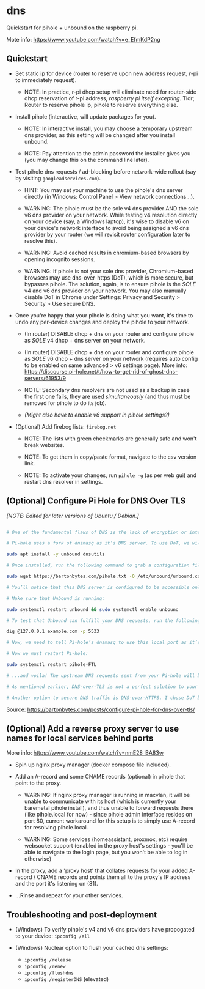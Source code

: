 dns
===

Quickstart for pihole + unbound on the raspberry pi.

Mote info: https://www.youtube.com/watch?v=e_EfmKdP2ng

## Quickstart

- Set static ip for device (router to reserve upon new address request, r-pi to immediately request).

    - NOTE: In practice, r-pi dhcp setup will eliminate need for router-side dhcp reservation of r-pi address, _raspberry pi itself excepting_. Tldr; Router to reserve pihole ip, pihole to reserve everything else.

- Install pihole (interactive, will update packages for you).

    - NOTE: In interactive install, you may choose a temporary upstream dns provider, as this setting will be changed after you install unbound.

    - NOTE: Pay attention to the admin password the installer gives you (you may change this on the command line later).

- Test pihole dns requests / ad-blocking before network-wide rollout (say by visiting `googleadservices.com`).

    - HINT: You may set your machine to use the pihole's dns server directly (in Windows: Control Panel > View network connections...).

    - WARNING: The pihole must be the sole v4 dns provider AND the sole v6 dns provider on your network. While testing v4 resolution directly on your device (say, a Windows laptop), it's wise to disable v6 on your device's network interface to avoid being assigned a v6 dns provider by your router (we will revisit router configuration later to resolve this).

    - WARNING: Avoid cached results in chromium-based browsers by opening incognito sessions.

    - WARNING: If pihole is not your sole dns provider, Chromium-based browsers may use dns-over-https (DoT), which is more secure, but bypasses pihole. The solution, again, is to ensure pihole is the _SOLE_ v4 and v6 dns provider on your network. You may also manually disable DoT in Chrome under Settings: Privacy and Security > Security > Use secure DNS.

- Once you're happy that your pihole is doing what you want, it's time to undo any per-device changes and deploy the pihole to your network.

    - (In router) DISABLE dhcp + dns on your router and configure pihole as _SOLE_ v4 dhcp + dns server on your network.

    - (In router) DISABLE dhcp + dns on your router and configure pihole as _SOLE_ v6 dhcp + dns server on your network (requires auto config to be enabled on same advanced > v6 settings page). More info: https://discourse.pi-hole.net/t/how-to-get-rid-of-ghost-dns-servers/61953/9

    - NOTE: Secondary dns resolvers are not used as a backup in case the first one fails, they are used _simultaneously_ (and thus must be removed for pihole to do its job).

    - _(Might also have to enable v6 support in pihole settings?)_

- (Optional) Add firebog lists: `firebog.net`

    - NOTE: The lists with green checkmarks are generally safe and won't break websites.

    - NOTE: To get them in copy/paste format, navigate to the csv version link.

    - NOTE: To activate your changes, run `pihole -g` (as per web gui) and restart dns resolver in settings.

## (Optional) Configure Pi Hole for DNS Over TLS

_[NOTE: Edited for later versions of Ubuntu / Debian.]_

```bash

# One of the fundamental flaws of DNS is the lack of encryption or integrity, which allows your ISP to snoop DNS traffic or spoof a DNS response. DNS-over-TLS will not completely solve these problems, but it provides a step in the right direction.

# Pi-hole uses a fork of dnsmasq as it’s DNS server. To use DoT, we will actually need to run an additional DNS server, Unbound, that provides this feature. To install on a Debian-based system, run the following:

sudo apt install -y unbound dnsutils

# Once installed, run the following command to grab a configuration file:

sudo wget https://bartonbytes.com/pihole.txt -O /etc/unbound/unbound.conf.d/pihole.conf

# You’ll notice that this DNS server is configured to be accessible only on the local machine. It will open up port 5533. The config file includes the Quad9 and Cloudflare upstream DNS servers, which you can change or add to if necessary.

# Make sure that Unbound is running:

sudo systemctl restart unbound && sudo systemctl enable unbound

# To test that Unbound can fulfill your DNS requests, run the following dig command:

dig @127.0.0.1 example.com -p 5533

# Now, we need to tell Pi-hole’s dnsmasq to use this local port as it’s upstream DNS server. In the GUI, disable the upstream dns provider you selected during install and go to Settings -> DNS, and set a custom IPv4 server with the value 127.0.0.1#5533.

# Now we must restart Pi-hole:

sudo systemctl restart pihole-FTL

# ...and voila! The upstream DNS requests sent from your Pi-hole will be encrypted using TLS.

# As mentioned earlier, DNS-over-TLS is not a perfect solution to your privacy concerns. No matter how you protect your DNS traffic, the name of the websites that you visit will still be visible in the SNI of your HTTPS traffic, allowing your ISP (and any other intermediary) to view it. DoT somewhat protects integrity by preventing intermediaries from manipulating your DNS requests or their responses. However, you are still trusting the upstream DNS server- in our case, Quad9 and Cloudflare- to provide the correct responses.

# Another option to secure DNS traffic is DNS-over-HTTPS. I chose DoT because the cloudflared program would not work on my Raspberry Pi 1 Model B+. DoH has the advantage of being harder to block or detect, because the DNS traffic is encapsulated inside of HTTPS traffic destined for port 443. This is also a slight disadvantage due to the additional traffic overhead of the HTTPS headers, which makes DoH somewhat slower than DoT.

```

Source: https://bartonbytes.com/posts/configure-pi-hole-for-dns-over-tls/

## (Optional) Add a reverse proxy server to use names for local services behind ports

More info: https://www.youtube.com/watch?v=nmE28_BA83w

- Spin up nginx proxy manager (docker compose file included).

- Add an A-record and some CNAME records (optional) in pihole that point to the proxy.

    - WARNING: If nginx proxy manager is running in macvlan, it will be unable to communicate with its host (which is currently your baremetal pihole install), and thus unable to forward requests there (like pihole.local for now) - since pihole admin interface resides on port 80, current workaround for this setup is to simply use A-record for resolving pihole.local.

    - WARNING: Some services (homeassistant, proxmox, etc) require websocket support (enabled in the proxy host's settings - you'll be able to navigate to the login page, but you won't be able to log in otherwise)

- In the proxy, add a 'proxy host' that collates requests for your added A-record / CNAME records and points them all to the proxy's IP address and the port it's listening on (81).

- ...Rinse and repeat for your other services.

## Troubleshooting and post-deployment

- (Windows) To verify pihole's v4 and v6 dns providers have propogated to your device: `ipconfig /all`

- (Windows) Nuclear option to flush your cached dns settings:

    - `ipconfig /release`
    - `ipconfig /renew`
    - `ipconfig /flushdns`
    - `ipconfig /registerDNS` (elevated)
